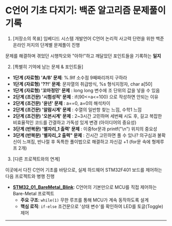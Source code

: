 # C언어 기초 다지기: 백준 알고리즘 문제풀이 기록

1. [저장소의 목표]
임베디드 시스템 개발언어 C언어 논리적 사고력 단련을 위한 백준 온라인 저지의 단계별 문제풀이 진행

문제를 해결하며 겪었던 시행착오와 "아하!"하고 깨달았던 포인트들을 기록하는 **일지**

2. [특별히 기억에 남는 문제 & 포인트들]
-   **1단계 (자료형) 'A/B' 문제**: %.9lf 소수점 9째짜리까지 구하라
-   **1단계 (자료형) '??!' 문제**: 문자열의 취급방식, %s 형식지정자, char a[50] 
-   **1단계 (자료형) '꼬마정민' 문제** : long long 변수에 조 단위의 값을 넣을 수 있음
-   **2단계 (조건문) '시험성적' 문제** : if(90<=a<=100) 으로 작성하면 안되는 이유 
-   **2단계 (조건문) '윤년' 문제** : a==0, a=0의 해석차이
-   **2단계 (조건문) '알람시계' 문제** : 수열의 일반항 찾는 느낌, 수학1 느낌
-   **2단계 (조건문) '오븐시계' 문제** : 2~3시간 고민하며 세번째 시도 후, 길고 복잡한 비효율적인 코드를 간결하고 가독성 있게 변경 (아이디어의 중요성)
-   **3단계 (반복문) '별자리_1 출력' 문제** : 이중for문과 printf("\n") 위치의 중요성 
-   **3단계 (반복문) '별자리_2 출력" 문제** : 긴시간 고민하면 풀 수 있나? 의구심과 불확신이 느껴짐, 반나절 후 독특한 풀이법으로 해결하고 자신감 +1 (for문 속에 형제루프 2개)  

3. [다른 프로젝트와의 연계]

이곳에서 다진 C언어 기초를 바탕으로, 실제 하드웨어 STM32F401 보드를 제어하는 다음 프로젝트와 병행 진행

- **[STM32_01_BareMetal_Blink](https://github.com/sueon-git/STM32_01_BareMetal_Blink)**: C언어의 기본만으로 MCU를 직접 제어하는 Bare-Metal 프로젝트
    - **주요 구조**: `while(1)` 무한 루프를 통해 MCU가 계속 동작하도록 설계
    - **핵심 로직**: `if-else` 조건문으로 '상태 변수'를 확인하여 LED를 토글(Toggle) 제어

---

